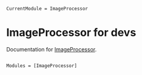 ```@meta
CurrentModule = ImageProcessor
```

# ImageProcessor for devs

Documentation for [ImageProcessor](https://github.com/dharik-arsath/ImageProcessor.jl).

```@index
``` 

```@autodocs
Modules = [ImageProcessor]
```
